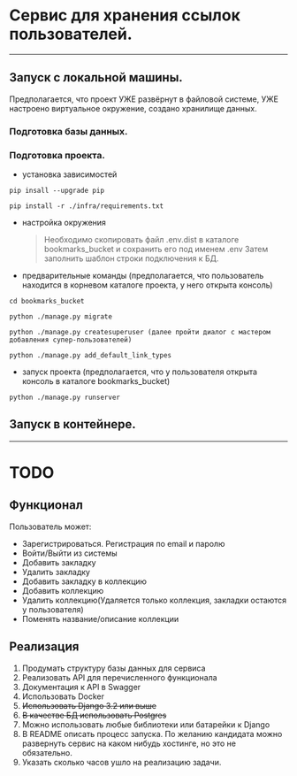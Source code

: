 # Сервис для хранения ссылок пользователей.

---

## Запуск с локальной машины.

Предполагается, что проект УЖЕ развёрнут в файловой системе, УЖЕ настроено виртуальное окружение,
создано хранилище данных.

### Подготовка базы данных.

### Подготовка проекта.

 - установка зависимостей

 ```shell
pip insall --upgrade pip

pip install -r ./infra/requirements.txt
```

 - настройка окружения
   > Необходимо скопировать файл .env.dist в каталоге bookmarks_bucket и сохранить его под именем .env
   > Затем заполнить шаблон строки подключения к БД.

 - предварительные команды (предполагается, что пользователь находится в корневом каталоге проекта, у него открыта консоль)

 ```shell
cd bookmarks_bucket

python ./manage.py migrate

python ./manage.py createsuperuser (далее пройти диалог с мастером добавления супер-пользователей)

python ./manage.py add_default_link_types

```

 - запуск проекта (предполагается, что у пользователя открыта консоль в каталоге bookmarks_bucket)

 ```shell
python ./manage.py runserver 
```

## Запуск в контейнере.

---

# TODO

## Функционал
Пользователь может:
   - Зарегистрироваться. Регистрация по email и паролю
   - Войти/Выйти из системы
   - Добавить закладку
   - Удалить закладку
   - Добавить закладку в коллекцию
   - Добавить коллекцию
   - Удалить коллекцию(Удаляется только коллекция, закладки остаются у
   пользователя)
   - Поменять название/описание коллекции

## Реализация

   1. Продумать структуру базы данных для сервиса
   2. Реализовать API для перечисленного функционала
   3. Документация к API в Swagger
   4. Использовать Docker
   5. ~~Использовать Django 3.2 или выше~~
   6. ~~В качестве БД использовать Postgres~~
   7. Можно использовать любые библиотеки или батарейки к Django
   8. В README описать процесс запуска. По желанию кандидата можно развернуть
   сервис на каком нибудь хостинге, но это не обязательно.
   9. Указать сколько часов ушло на реализацию задачи.
